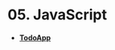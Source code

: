 # 05. JavaScript
- #### [TodoApp](https://github.com/mfurkanayhan/senior-dotnet-developer-roadmap/tree/main/05.JavaScript/TodoApp)